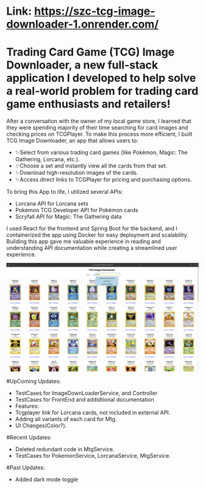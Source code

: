 # Link: https://szc-tcg-image-downloader-1.onrender.com/

# Trading Card Game (TCG) Image Downloader, a new full-stack application I developed to help solve a real-world problem for trading card game enthusiasts and retailers!

After a conversation with the owner of my local game store, I learned that they were spending majority of their time searching for card images and checking prices on TCGPlayer. To make this process more efficient, I built TCG Image Downloader, an app that allows users to:

- ✨Select from various trading card games (like Pokémon, Magic: The Gathering, Lorcana, etc.). 
- ✨Choose a set and instantly view all the cards from that set.
- ✨Download high-resolution images of the cards.
- ✨Access direct links to TCGPlayer for pricing and purchasing options.

To bring this App to life, I utilized several APIs:
* Lorcana API for Lorcana sets
* Pokémon TCG Developer API for Pokémon cards
* Scryfall API for Magic: The Gathering data

I used React for the frontend and Spring Boot for the backend, and I containerized the app using Docker for easy deployment and scalability. Building this app gave me valuable experience in reading and understanding API documentation while creating a streamlined user experience.

<img src="https://github.com/andyzheng679/SZC-TCG-Image-Downloader/blob/eeffda1790cb875c03341219e6f554adb8aad6b8/Screenshot_2024-10-02_at_12.32.07_PM.png" />


#UpComing Updates:
- TestCases for ImageDownLoaderService, and Controller
- TestCases for FrontEnd and addidtional documentation
- Features:
- Tcgplayer link for Lorcana cards, not included in external API.
- Adding all variants of each card for Mtg.
- UI Changes(Color?).

#Recent Updates:
- Deleted redundant code in MtgService.
- TestCases for PokemonService, LorcanaService, MtgService.

#Past Updates:
- Added dark mode toggle
